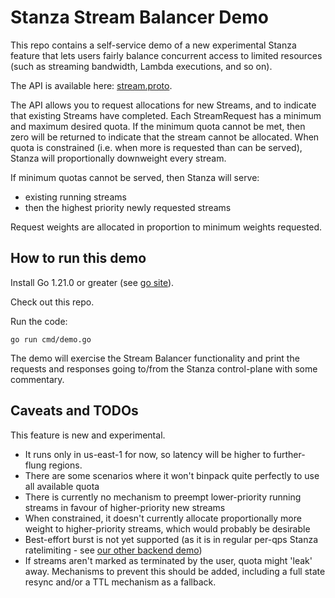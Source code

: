 # Stanza Stream Balancer Demo

This repo contains a self-service demo of a new experimental Stanza feature that lets users fairly balance concurrent access to 
limited resources (such as streaming bandwidth, Lambda executions, and so on).

The API is available here: [stream.proto](https://github.com/StanzaSystems/apis/blob/main/stanza/hub/v1/stream.proto).

The API allows you to request allocations for new Streams, and to indicate that existing Streams have completed.
Each StreamRequest has a minimum and maximum desired quota. If the minimum quota cannot be met, then zero will be returned to indicate that the stream cannot be allocated.
When quota is constrained (i.e. when more is requested than can be served), Stanza will proportionally downweight every stream.

If minimum quotas cannot be served, then Stanza will serve:
 * existing running streams
 * then the highest priority newly requested streams

Request weights are allocated in proportion to minimum weights requested.

## How to run this demo

Install Go 1.21.0 or greater (see [go site](https://go.dev/doc/install)).

Check out this repo.

Run the code:
```
go run cmd/demo.go
```

The demo will exercise the Stream Balancer functionality and print the requests and responses going to/from the Stanza control-plane 
with some commentary.

## Caveats and TODOs

This feature is new and experimental. 
 * It runs only in us-east-1 for now, so latency will be higher to further-flung regions. 
 * There are some scenarios where it won't binpack quite perfectly to use all available quota
 * There is currently no mechanism to preempt lower-priority running streams in favour of higher-priority new streams
 * When constrained, it doesn't currently allocate proportionally more weight to higher-priority streams, which would probably be desirable
 * Best-effort burst is not yet supported (as it is in regular per-qps Stanza ratelimiting - see [our other backend demo](https://github.com/StanzaSystems/stanza-api-demo))
 * If streams aren't marked as terminated by the user, quota might 'leak' away. Mechanisms to prevent this should be added, including a full state resync and/or a TTL mechanism as a fallback.
